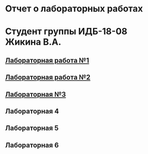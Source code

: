 # Отчет о лабораторных работах
# Студент группы ИДБ-18-08 Жикина В.А.
## [Лабораторная работа №1](https://github.com/TheGinnyLee/Valeria/wiki/%D0%9B%D0%B0%D0%B1%D0%BE%D1%80%D0%B0%D1%82%D0%BE%D1%80%D0%BD%D0%B0%D1%8F-%D1%80%D0%B0%D0%B1%D0%BE%D1%82%D0%B0-1)
## [Лабораторная работа №2](https://github.com/TheGinnyLee/Valeria/wiki/%D0%9B%D0%B0%D0%B1%D0%BE%D1%80%D0%B0%D1%82%D0%BE%D1%80%D0%BD%D0%B0%D1%8F-%D1%80%D0%B0%D0%B1%D0%BE%D1%82%D0%B0-2)
## [Лабораторная №3](https://github.com/TheGinnyLee/Valeria/wiki/%D0%9B%D0%B0%D0%B1%D0%BE%D1%80%D0%B0%D1%82%D0%BE%D1%80%D0%BD%D0%B0%D1%8F-%D1%80%D0%B0%D0%B1%D0%BE%D1%82%D0%B0-3)

## Лабораторная 4

## Лабораторная 5

## Лабораторная 6
